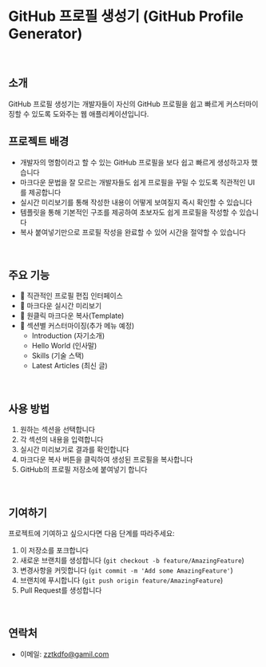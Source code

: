 # GitHub 프로필 생성기 (GitHub Profile Generator)
<br />

## 소개
GitHub 프로필 생성기는 개발자들이 자신의 GitHub 프로필을 쉽고 빠르게 커스터마이징할 수 있도록 도와주는 웹 애플리케이션입니다.
<br />

## 프로젝트 배경
- 개발자의 명함이라고 할 수 있는 GitHub 프로필을 보다 쉽고 빠르게 생성하고자 했습니다
- 마크다운 문법을 잘 모르는 개발자들도 쉽게 프로필을 꾸밀 수 있도록 직관적인 UI를 제공합니다
- 실시간 미리보기를 통해 작성한 내용이 어떻게 보여질지 즉시 확인할 수 있습니다
- 템플릿을 통해 기본적인 구조를 제공하여 초보자도 쉽게 프로필을 작성할 수 있습니다
- 복사 붙여넣기만으로 프로필 작성을 완료할 수 있어 시간을 절약할 수 있습니다
<br />

## 주요 기능
- 🎨 직관적인 프로필 편집 인터페이스
- 📝 마크다운 실시간 미리보기
- 💾 원클릭 마크다운 복사(Template)
- 🔄 섹션별 커스터마이징(추가 메뉴 예정)
  - Introduction (자기소개)
  - Hello World (인사말)
  - Skills (기술 스택)
  - Latest Articles (최신 글)
<br />

## 사용 방법
1. 원하는 섹션을 선택합니다
2. 각 섹션의 내용을 입력합니다
3. 실시간 미리보기로 결과를 확인합니다
4. 마크다운 복사 버튼을 클릭하여 생성된 프로필을 복사합니다
5. GitHub의 프로필 저장소에 붙여넣기 합니다
<br />

## 기여하기
프로젝트에 기여하고 싶으시다면 다음 단계를 따라주세요:

1. 이 저장소를 포크합니다
2. 새로운 브랜치를 생성합니다 (`git checkout -b feature/AmazingFeature`)
3. 변경사항을 커밋합니다 (`git commit -m 'Add some AmazingFeature'`)
4. 브랜치에 푸시합니다 (`git push origin feature/AmazingFeature`)
5. Pull Request를 생성합니다
<br />

## 연락처
- 이메일: zztkdfo@gamil.com
